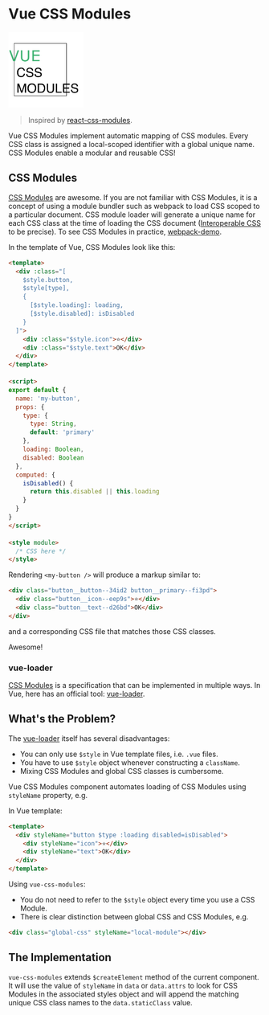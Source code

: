 # Vue CSS Modules

<img src="./assets/logo.png" width="150" height="150" />

> Inspired by [react-css-modules](https://github.com/gajus/react-css-modules).

Vue CSS Modules implement automatic mapping of CSS modules. Every CSS class is assigned a local-scoped identifier with a global unique name. CSS Modules enable a modular and reusable CSS!

## CSS Modules

[CSS Modules](https://github.com/css-modules/css-modules) are awesome. If you are not familiar with CSS Modules, it is a concept of using a module bundler such as webpack to load CSS scoped to a particular document. CSS module loader will generate a unique name for each CSS class at the time of loading the CSS document ([Interoperable CSS](https://github.com/css-modules/icss) to be precise). To see CSS Modules in practice, [webpack-demo](https://css-modules.github.io/webpack-demo/).

In the template of Vue, CSS Modules look like this:

```html
<template>
  <div :class="[
    $style.button,
    $style[type],
    {
      [$style.loading]: loading,
      [$style.disabled]: isDisabled
    }
  ]">
    <div :class="$style.icon">⭐</div>
    <div :class="$style.text">OK</div>
  </div>
</template>

<script>
export default {
  name: 'my-button',
  props: {
    type: {
      type: String,
      default: 'primary'
    },
    loading: Boolean,
    disabled: Boolean
  },
  computed: {
    isDisabled() {
      return this.disabled || this.loading
    }
  }
}
</script>

<style module>
  /* CSS here */
</style>
```

Rendering `<my-button />` will produce a markup similar to:
```html
<div class="button__button--34id2 button__primary--fi3pd">
  <div class="button__icon--eep9s">⭐</div>
  <div class="button__text--d26bd">OK</div>
</div>
```

and a corresponding CSS file that matches those CSS classes.

Awesome!

### vue-loader

[CSS Modules](https://github.com/css-modules/css-modules) is a specification that can be implemented in multiple ways. In Vue, here has an official tool: [vue-loader](https://github.com/vuejs/vue-loader/).

## What's the Problem?

The [vue-loader](https://github.com/vuejs/vue-loader/) itself has several disadvantages:

- You can only use `$style` in Vue template files, i.e. `.vue` files.
- You have to use `$style` object whenever constructing a `className`.
- Mixing CSS Modules and global CSS classes is cumbersome.

Vue CSS Modules component automates loading of CSS Modules using `styleName` property, e.g.

In Vue template:

```html
<template>
  <div styleName="button $type :loading disabled=isDisabled">
    <div styleName="icon">⭐</div>
    <div styleName="text">OK</div>
  </div>
</template>
```

Using `vue-css-modules`:

- You do not need to refer to the `$style` object every time you use a CSS Module.
- There is clear distinction between global CSS and CSS Modules, e.g.
```html
<div class="global-css" styleName="local-module"></div>
```

## The Implementation

`vue-css-modules` extends `$createElement` method of the current component. It will use the value of `styleName` in `data` or `data.attrs` to look for CSS Modules in the associated styles object and will append the matching unique CSS class names to the `data.staticClass` value.
